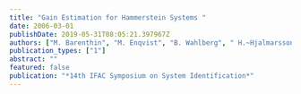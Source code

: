 ```yaml
---
title: "Gain Estimation for Hammerstein Systems "
date: 2006-03-01
publishDate: 2019-05-31T08:05:21.397967Z
authors: ["M. Barenthin", "M. Enqvist", "B. Wahlberg", " H.~Hjalmarsson"]
publication_types: ["1"]
abstract: ""
featured: false
publication: "*14th IFAC Symposium on System Identification*"
---
```


